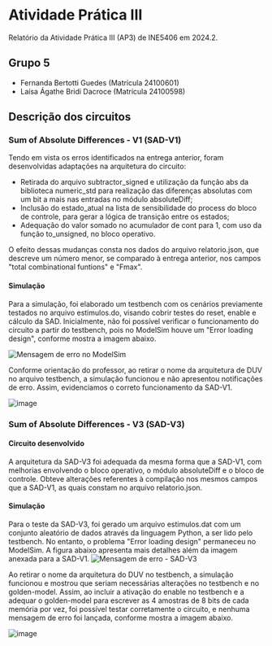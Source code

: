 # Atividade Prática III

Relatório da Atividade Prática III (AP3) de INE5406 em 2024.2. 

## Grupo 5

- Fernanda Bertotti Guedes (Matrícula 24100601)
- Laísa Ágathe Bridi Dacroce (Matrícula 24100598)

## Descrição dos circuitos

### Sum of Absolute Differences - V1 (SAD-V1)

Tendo em vista os erros identificados na entrega anterior, foram desenvolvidas adaptações na arquitetura do circuito:

- Retirada do arquivo subtractor_signed e utilização da função abs da biblioteca numeric_std para realização das diferenças absolutas com um bit a mais nas entradas no módulo absoluteDiff;
- Inclusão do estado_atual na lista de sensibilidade do process do bloco de controle, para gerar a lógica de transição entre os estados;
- Adequação do valor somado no acumulador de cont para 1, com uso da função to_unsigned, no bloco operativo.

O efeito dessas mudanças consta nos dados do arquivo relatorio.json, que descreve um número menor, se comparado à entrega anterior, nos campos "total combinational funtions" e "Fmax".

#### Simulação

Para a simulação, foi elaborado um testbench com os cenários previamente testados no arquivo estimulos.do, visando cobrir testes do reset, enable e cálculo da SAD. 
Inicialmente, não foi possível verificar o funcionamento do circuito a partir do testbench, pois no ModelSim houve um "Error loading design", conforme mostra a imagem abaixo.

![Mensagem de erro no ModelSim](https://github.com/user-attachments/assets/40944da7-74e4-46df-b3da-9c5f2b703bdf)

Conforme orientação do professor, ao retirar o nome da arquitetura de DUV no arquivo testbench, a simulação funcionou e não apresentou notificações de erro. Assim, evidenciamos o correto funcionamento da SAD-V1.

![image](https://github.com/user-attachments/assets/8ebfb1cd-ce48-4458-956c-5ed4d35db423)

### Sum of Absolute Differences - V3 (SAD-V3)

#### Circuito desenvolvido

A arquitetura da SAD-V3 foi adequada da mesma forma que a SAD-V1, com melhorias envolvendo o bloco operativo, o módulo absoluteDiff e o bloco de controle. Obteve alterações referentes à compilação nos mesmos campos que a SAD-V1, as quais constam no arquivo relatorio.json.

#### Simulação

Para o teste da SAD-V3, foi gerado um arquivo estimulos.dat com um conjunto aleatório de dados através da linguagem Python, a ser lido pelo testbench.
No entanto, o problema "Error loading design" permaneceu no ModelSim. A figura abaixo apresenta mais detalhes além da imagem anexada para a SAD-V1. 
![Mensagem de erro - SAD-V3](https://github.com/user-attachments/assets/056db99d-0a98-4649-a6ff-b138b8e3e600)

Ao retirar o nome da arquitetura do DUV no testbench, a simulação funcionou e mostrou que seriam necessárias alterações no testbench e no golden-model. Assim, ao incluir a ativação do enable no testbench e a adequar o golden-model para escrever as 4 amostras de 8 bits de cada memória por vez, foi possível testar corretamente o circuito, e nenhuma mensagem de erro foi lançada, conforme mostra a imagem abaixo.

![image](https://github.com/user-attachments/assets/a2e04fd8-c15a-45f0-ba87-b43d60e0d4e4)
